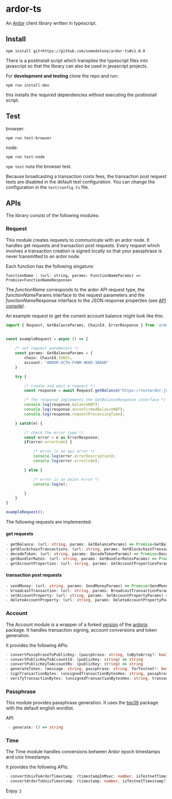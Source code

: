 # ardor-ts

An [Ardor](https://ardorplatform.org) client library written in typescript.


## Install

````
npm install git+https://github.com/somedotone/ardor-ts#v1.0.0
````

There is a postinstall script which transpiles the typescript files into javascript so that the library can also be used in javascript projects.

For **development and testing** clone the repo and run:

````
npm run install-dev
````

this installs the required dependencies without executing the postinstall script.


## Test

browser:
````
npm run test-browser
````

node:
````
npm run test-node
````

`npm test` runs the browser test.

Because broadcasting a transaction costs fees, the transaction post request tests are disabled in the default test configuration. You can change the configuration in the `test/config.ts` file.


## APIs

The library consist of the following modules:


### Request

This module creates requests to communicate with an ardor node. It handles get requests and transaction post requests. Every request which involves a transaction creation is signed locally so that your passphrase is never transmitted to an ardor node. 

Each function has the following singature:
````
functionName : (url: string, params: FunctionNameParams) => Promise<FunctionNameResponse>
````
The *functionName* corresponds to the ardor API request type, the *functionName*Params interface to the request parameters and the *functionName*Response interface to the JSON response properties (see [API console](https://testardor.jelurida.com/test)).

An example request to get the current account balance might look like this:


````typescript
import { Request, GetBalanceParams, ChainId, ErrorResponse } from 'ardor-ts'


const exampleRequest = async () => {
    
    /* set request parameters */
    const params: GetBalanceParams = {
        chain: ChainId.IGNIS,
        account: "ARDOR-XCTG-FVBM-9KNX-3DA6B"
    }

    try {

        /* create and emit a request */
        const response = await Request.getBalance("https://testardor.jelurida.com", params);

        /* the response implements the GetBalanceResponse interface */
        console.log(response.balanceNQT);
        console.log(response.unconfirmedBalanceNQT);
        console.log(response.requestProcessingTime);

    } catch(e) {

        /* check the error type */
        const error = e as ErrorResponse;
        if(error.errorCode) {

            /* error is an api error */
            console.log(error.errorDescription);
            console.log(error.errorCode);

        } else {

            /* error is an axios error */
            console.log(e);

        }
    }
}

exampleRequest();
````

The following requests are implemented:

#### get requests

````typescript
- getBalance: (url: string, params: GetBalanceParams) => Promise<GetBalanceResponse>
- getBlockchainTransactions: (url: string, params: GetBlockchainTransactionsParams) => Promise<GetBlockchainTransactionsResponse>
- decodeToken: (url: string, params: DecodeTokenParams) => Promise<DecodeTokenResponse>
- getBundlerRates: (url: string, params: GetBundlerRatesParams) => Promise<GetBundlerRatesResponse>
- getAccountProperties: (url: string, params: GetAccountPropertiesParams) => Promise<GetAccountPropertiesResponse>
````

#### transaction post requests

````typescript
- sendMoney: (url: string, params: SendMoneyParams) => Promise<SendMoneyResponse>
- broadcastTransaction: (url: string, params: BroadcastTransactionParams) => Promise<BroadcastTransactionResponse>
- setAccountProperty: (url: string, params: SetAccountPropertyParams) => Promise<SetAccountPropertyResponse>
- deleteAccountProperty: (url: string, params: DeleteAccountPropertyParams) => Promise<DeleteAccountPropertyResponse>
````

### Account

The Account module is a wrapper of a forked [version](https://github.com/Atzen2/ardorjs/projects) of the [ardorjs](https://github.com/mrv777/ardorjs) package. It handles transaction signing, account conversions and token generation.

It provides the following APIs:

````typescript
- convertPassphraseToPublicKey: (passphrase: string, toByteArray?: boolean) => string | Array<number> // toByteArray defaults to false
- convertPublicKeyToAccountId: (publicKey: string) => string
- convertPublicKeyToAccountRs: (publicKey: string) => string
- generateToken: (message: string, passphrase: string, forTestnet?: boolean) => string // forTestnet defaults to false
- signTransactionBytes: (unsignedTransactionBytesHex: string, passphrase: string) => string
- verifyTransactionBytes: (unsignedTransactionBytesHex: string, transactionType: string, transactionJSON: object, publicKey: string) => boolean
````


### Passphrase

This module provides passphrase generation. It uses the [bip39](https://github.com/bitcoinjs/bip39) package with the default english wordlist.

API:

````typescript
 - generate: () => string
````


### Time

The Time module handles conversions between Ardor epoch timestamps and unix timestamps.

It provides the following APIs:

````typescript
- convertUnixToArdorTimestamp: (timestampInMsec: number, isTestnetTimestamp?: boolean) => number // isTestnetTimestamp defaults to false
- convertArdorToUnixTimestamp: (timestamp: number, isTestnetTimestamp?: boolean) => number // isTestnetTimestamp defaults to false
````

Enjoy :)
